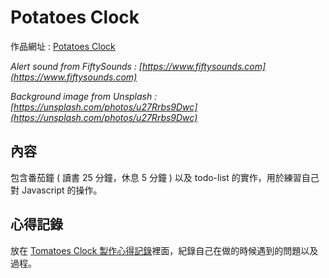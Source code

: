 # Potatoes Clock

作品網址 : [Potatoes Clock](https://aleetsaiya.github.io/clock/)

_Alert sound from FiftySounds : [https://www.fiftysounds.com](https://www.fiftysounds.com)_

_Background image from Unsplash : [https://unsplash.com/photos/u27Rrbs9Dwc](https://unsplash.com/photos/u27Rrbs9Dwc)_


## 內容
包含番茄鐘 ( 讀書 25 分鐘，休息 5 分鐘 ) 以及 todo-list 的實作，用於練習自己對 Javascript 的操作。

## 心得記錄
放在 [Tomatoes Clock 製作心得記錄](https://aleetsaiya.github.io/2021/07/07/tomatoes-clock/)裡面，紀錄自己在做的時候遇到的問題以及過程。